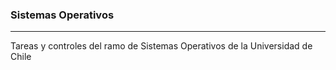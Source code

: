 ### Sistemas Operativos

---

Tareas y controles del ramo de Sistemas Operativos de la Universidad de Chile
